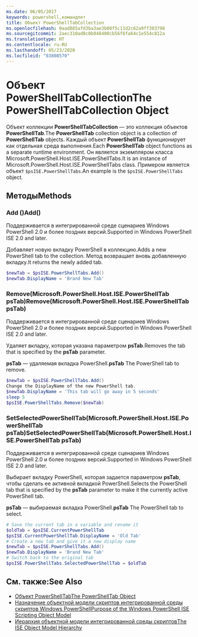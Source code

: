 ```yaml
---
ms.date: 06/05/2017
keywords: powershell,командлет
title: Объект PowerShellTabCollection
ms.openlocfilehash: 0aad885afd3ba3ae3b00f5c11d2c62a9ff303798
ms.sourcegitcommit: 2aec310ad0c0b048400cb56f6fa64c1e554c812a
ms.translationtype: HT
ms.contentlocale: ru-RU
ms.lasthandoff: 05/23/2020
ms.locfileid: "83808570"
---
```

# <a name="the-powershelltabcollection-object"></a><span data-ttu-id="76e8f-103">Объект PowerShellTabCollection</span><span class="sxs-lookup"><span data-stu-id="76e8f-103">The PowerShellTabCollection Object</span></span>

<span data-ttu-id="76e8f-104">Объект коллекции **PowerShellTabCollection** — это коллекция объектов **PowerShellTab**.</span><span class="sxs-lookup"><span data-stu-id="76e8f-104">The **PowerShellTab** collection object is a collection of **PowerShellTab** objects.</span></span> <span data-ttu-id="76e8f-105">Каждый объект **PowerShellTab** функционирует как отдельная среда выполнения.</span><span class="sxs-lookup"><span data-stu-id="76e8f-105">Each **PowerShellTab** object functions as a separate runtime environment.</span></span> <span data-ttu-id="76e8f-106">Он является экземпляром класса Microsoft.PowerShell.Host.ISE.PowerShellTabs.</span><span class="sxs-lookup"><span data-stu-id="76e8f-106">It is an instance of Microsoft.PowerShell.Host.ISE.PowerShellTabs class.</span></span> <span data-ttu-id="76e8f-107">Примером является объект `$psISE.PowerShellTabs`.</span><span class="sxs-lookup"><span data-stu-id="76e8f-107">An example is the `$psISE.PowerShellTabs` object.</span></span>

## <a name="methods"></a><span data-ttu-id="76e8f-108">Методы</span><span class="sxs-lookup"><span data-stu-id="76e8f-108">Methods</span></span>

### <a name="add"></a><span data-ttu-id="76e8f-109">Add \(\)</span><span class="sxs-lookup"><span data-stu-id="76e8f-109">Add\(\)</span></span>

<span data-ttu-id="76e8f-110">Поддерживается в интегрированной среде сценариев Windows PowerShell 2.0 и более поздних версий.</span><span class="sxs-lookup"><span data-stu-id="76e8f-110">Supported in Windows PowerShell ISE 2.0 and later.</span></span>

<span data-ttu-id="76e8f-111">Добавляет новую вкладку PowerShell в коллекцию.</span><span class="sxs-lookup"><span data-stu-id="76e8f-111">Adds a new PowerShell tab to the collection.</span></span> <span data-ttu-id="76e8f-112">Метод возвращает вновь добавленную вкладку.</span><span class="sxs-lookup"><span data-stu-id="76e8f-112">It returns the newly added tab.</span></span>

```powershell
$newTab = $psISE.PowerShellTabs.Add()
$newTab.DisplayName = 'Brand New Tab'
```

### <a name="removemicrosoftpowershellhostisepowershelltab-pstab"></a><span data-ttu-id="76e8f-113">Remove\(Microsoft.PowerShell.Host.ISE.PowerShellTab psTab\)</span><span class="sxs-lookup"><span data-stu-id="76e8f-113">Remove\(Microsoft.PowerShell.Host.ISE.PowerShellTab psTab\)</span></span>

<span data-ttu-id="76e8f-114">Поддерживается в интегрированной среде сценариев Windows PowerShell 2.0 и более поздних версий.</span><span class="sxs-lookup"><span data-stu-id="76e8f-114">Supported in Windows PowerShell ISE 2.0 and later.</span></span>

<span data-ttu-id="76e8f-115">Удаляет вкладку, которая указана параметром **psTab**.</span><span class="sxs-lookup"><span data-stu-id="76e8f-115">Removes the tab that is specified by the **psTab** parameter.</span></span>

<span data-ttu-id="76e8f-116">**psTab** — удаляемая вкладка PowerShell.</span><span class="sxs-lookup"><span data-stu-id="76e8f-116">**psTab** The PowerShell tab to remove.</span></span>

```powershell
$newTab = $psISE.PowerShellTabs.Add()
Change the DisplayName of the new PowerShell tab.
$newTab.DisplayName = 'This tab will go away in 5 seconds'
sleep 5
$psISE.PowerShellTabs.Remove($newTab)
```

### <a name="setselectedpowershelltabmicrosoftpowershellhostisepowershelltab-pstab"></a><span data-ttu-id="76e8f-117">SetSelectedPowerShellTab\(Microsoft.PowerShell.Host.ISE.PowerShellTab psTab\)</span><span class="sxs-lookup"><span data-stu-id="76e8f-117">SetSelectedPowerShellTab\(Microsoft.PowerShell.Host.ISE.PowerShellTab psTab\)</span></span>

<span data-ttu-id="76e8f-118">Поддерживается в интегрированной среде сценариев Windows PowerShell 2.0 и более поздних версий.</span><span class="sxs-lookup"><span data-stu-id="76e8f-118">Supported in Windows PowerShell ISE 2.0 and later.</span></span>

<span data-ttu-id="76e8f-119">Выбирает вкладку PowerShell, которая задается параметром **psTab**, чтобы сделать ее активной вкладкой PowerShell.</span><span class="sxs-lookup"><span data-stu-id="76e8f-119">Selects the PowerShell tab that is specified by the **psTab** parameter to make it the currently active PowerShell tab.</span></span>

<span data-ttu-id="76e8f-120">**psTab** — выбираемая вкладка PowerShell.</span><span class="sxs-lookup"><span data-stu-id="76e8f-120">**psTab** The PowerShell tab to select.</span></span>

```powershell
# Save the current tab in a variable and rename it
$oldTab = $psISE.CurrentPowerShellTab
$psISE.CurrentPowerShellTab.DisplayName = 'Old Tab'
# Create a new tab and give it a new display name
$newTab = $psISE.PowerShellTabs.Add()
$newTab.DisplayName = 'Brand New Tab'
# Switch back to the original tab
$psISE.PowerShellTabs.SelectedPowerShellTab = $oldTab
```

## <a name="see-also"></a><span data-ttu-id="76e8f-121">См. также:</span><span class="sxs-lookup"><span data-stu-id="76e8f-121">See Also</span></span>

- [<span data-ttu-id="76e8f-122">Объект PowerShellTab</span><span class="sxs-lookup"><span data-stu-id="76e8f-122">The PowerShellTab Object</span></span>](The-PowerShellTab-Object.md)
- [<span data-ttu-id="76e8f-123">Назначение объектной модели скриптов интегрированной среды скриптов Windows PowerShell</span><span class="sxs-lookup"><span data-stu-id="76e8f-123">Purpose of the Windows PowerShell ISE Scripting Object Model</span></span>](Purpose-of-the-Windows-PowerShell-ISE-Scripting-Object-Model.md)
- [<span data-ttu-id="76e8f-124">Иерархия объектной модели интегрированной среды скриптов</span><span class="sxs-lookup"><span data-stu-id="76e8f-124">The ISE Object Model Hierarchy</span></span>](The-ISE-Object-Model-Hierarchy.md)
